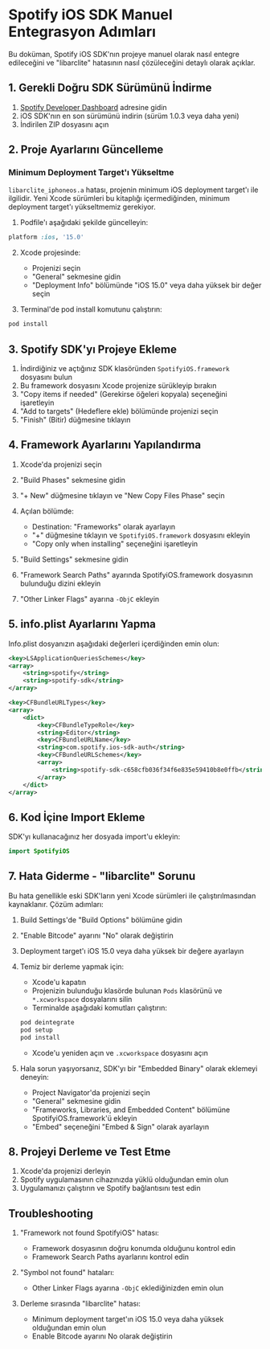 # Spotify iOS SDK Manuel Entegrasyon Adımları

Bu doküman, Spotify iOS SDK'nın projeye manuel olarak nasıl entegre edileceğini ve "libarclite" hatasının nasıl çözüleceğini detaylı olarak açıklar.

## 1. Gerekli Doğru SDK Sürümünü İndirme

1. [Spotify Developer Dashboard](https://developer.spotify.com/documentation/ios/) adresine gidin
2. iOS SDK'nın en son sürümünü indirin (sürüm 1.0.3 veya daha yeni)
3. İndirilen ZIP dosyasını açın

## 2. Proje Ayarlarını Güncelleme

### Minimum Deployment Target'ı Yükseltme

`libarclite_iphoneos.a` hatası, projenin minimum iOS deployment target'ı ile ilgilidir. Yeni Xcode sürümleri bu kitaplığı içermediğinden, minimum deployment target'ı yükseltmemiz gerekiyor.

1. Podfile'ı aşağıdaki şekilde güncelleyin:
```ruby
platform :ios, '15.0'
```

2. Xcode projesinde:
   - Projenizi seçin
   - "General" sekmesine gidin
   - "Deployment Info" bölümünde "iOS 15.0" veya daha yüksek bir değer seçin
   
3. Terminal'de pod install komutunu çalıştırın:
```bash
pod install
```

## 3. Spotify SDK'yı Projeye Ekleme

1. İndirdiğiniz ve açtığınız SDK klasöründen `SpotifyiOS.framework` dosyasını bulun
2. Bu framework dosyasını Xcode projenize sürükleyip bırakın
3. "Copy items if needed" (Gerekirse öğeleri kopyala) seçeneğini işaretleyin
4. "Add to targets" (Hedeflere ekle) bölümünde projenizi seçin
5. "Finish" (Bitir) düğmesine tıklayın

## 4. Framework Ayarlarını Yapılandırma

1. Xcode'da projenizi seçin
2. "Build Phases" sekmesine gidin 
3. "+ New" düğmesine tıklayın ve "New Copy Files Phase" seçin
4. Açılan bölümde:
   - Destination: "Frameworks" olarak ayarlayın
   - "+" düğmesine tıklayın ve `SpotifyiOS.framework` dosyasını ekleyin
   - "Copy only when installing" seçeneğini işaretleyin

5. "Build Settings" sekmesine gidin
6. "Framework Search Paths" ayarında SpotifyiOS.framework dosyasının bulunduğu dizini ekleyin
7. "Other Linker Flags" ayarına `-ObjC` ekleyin

## 5. info.plist Ayarlarını Yapma

Info.plist dosyanızın aşağıdaki değerleri içerdiğinden emin olun:

```xml
<key>LSApplicationQueriesSchemes</key>
<array>
    <string>spotify</string>
    <string>spotify-sdk</string>
</array>

<key>CFBundleURLTypes</key>
<array>
    <dict>
        <key>CFBundleTypeRole</key>
        <string>Editor</string>
        <key>CFBundleURLName</key>
        <string>com.spotify.ios-sdk-auth</string>
        <key>CFBundleURLSchemes</key>
        <array>
            <string>spotify-sdk-c658cfb036f34f6e835e59410b8e0ffb</string>
        </array>
    </dict>
</array>
```

## 6. Kod İçine Import Ekleme

SDK'yı kullanacağınız her dosyada import'u ekleyin:

```swift
import SpotifyiOS
```

## 7. Hata Giderme - "libarclite" Sorunu

Bu hata genellikle eski SDK'ların yeni Xcode sürümleri ile çalıştırılmasından kaynaklanır. Çözüm adımları:

1. Build Settings'de "Build Options" bölümüne gidin
2. "Enable Bitcode" ayarını "No" olarak değiştirin
3. Deployment target'ı iOS 15.0 veya daha yüksek bir değere ayarlayın
4. Temiz bir derleme yapmak için:
   - Xcode'u kapatın
   - Projenizin bulunduğu klasörde bulunan `Pods` klasörünü ve `*.xcworkspace` dosyalarını silin
   - Terminalde aşağıdaki komutları çalıştırın:
   ```bash
   pod deintegrate
   pod setup
   pod install
   ```
   - Xcode'u yeniden açın ve `.xcworkspace` dosyasını açın

5. Hala sorun yaşıyorsanız, SDK'yı bir "Embedded Binary" olarak eklemeyi deneyin:
   - Project Navigator'da projenizi seçin
   - "General" sekmesine gidin
   - "Frameworks, Libraries, and Embedded Content" bölümüne SpotifyiOS.framework'ü ekleyin
   - "Embed" seçeneğini "Embed & Sign" olarak ayarlayın

## 8. Projeyi Derleme ve Test Etme

1. Xcode'da projenizi derleyin
2. Spotify uygulamasının cihazınızda yüklü olduğundan emin olun
3. Uygulamanızı çalıştırın ve Spotify bağlantısını test edin

## Troubleshooting

1. "Framework not found SpotifyiOS" hatası:
   - Framework dosyasının doğru konumda olduğunu kontrol edin
   - Framework Search Paths ayarlarını kontrol edin

2. "Symbol not found" hataları:
   - Other Linker Flags ayarına `-ObjC` eklediğinizden emin olun
   
3. Derleme sırasında "libarclite" hatası:
   - Minimum deployment target'ın iOS 15.0 veya daha yüksek olduğundan emin olun
   - Enable Bitcode ayarını No olarak değiştirin 